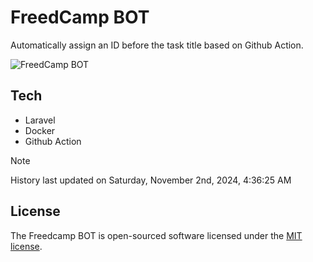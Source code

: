 # FreedCamp BOT

Automatically assign an ID before the task title based on Github Action.

![FreedCamp BOT](https://repository-images.githubusercontent.com/737932867/7d34798b-2680-471c-b089-a78a718d3d6a)

## Tech

- Laravel
- Docker
- Github Action

> [!NOTE]  
> History last updated on Saturday, November 2nd, 2024, 4:36:25 AM

## License

The Freedcamp BOT is open-sourced software licensed under the [MIT license](https://opensource.org/licenses/MIT).
